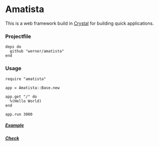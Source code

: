 # Amatista

This is a web framework build in [Crystal](https://github.com/manastech/crystal) for building quick applications.

### Projectfile

```crystal
deps do
  github "werner/amatista"
end
```

### Usage

```
require "amatista"

app = Amatista::Base.new

app.get "/" do
  %(Hello World)
end

app.run 3000

```
##### [Example](https://github.com/werner/todo_crystal)

##### [Check](http://localhost:3000)
